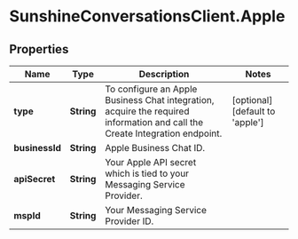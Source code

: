 # SunshineConversationsClient.Apple

## Properties

Name | Type | Description | Notes
------------ | ------------- | ------------- | -------------
**type** | **String** | To configure an Apple Business Chat integration, acquire the required information and call the Create Integration endpoint.  | [optional] [default to &#39;apple&#39;]
**businessId** | **String** | Apple Business Chat ID. | 
**apiSecret** | **String** | Your Apple API secret which is tied to your Messaging Service Provider. | 
**mspId** | **String** | Your Messaging Service Provider ID. | 


